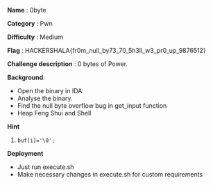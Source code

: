 
**Name** : 0byte

**Category** : Pwn

**Difficulty** : Medium

**Flag** : HACKERSHALA{fr0m_null_by73_70_5h3ll_w3_pr0_up_9876512}

**Challenge description** : 
0 bytes of Power. 

**Background**: 

+ Open the binary in IDA.
+ Analyse the binary.
+ Find the null byte overflow bug in get_input function
+ Heap Feng Shui and Shell

**Hint**
1. `buf[i]='\0';`

**Deployment**
+ Just run execute.sh
+ Make necessary changes in execute.sh for custom requirements